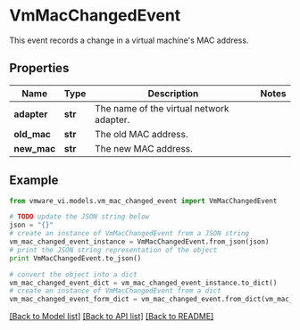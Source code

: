 # VmMacChangedEvent

This event records a change in a virtual machine's MAC address. 

## Properties
Name | Type | Description | Notes
------------ | ------------- | ------------- | -------------
**adapter** | **str** | The name of the virtual network adapter.  | 
**old_mac** | **str** | The old MAC address.  | 
**new_mac** | **str** | The new MAC address.  | 

## Example

```python
from vmware_vi.models.vm_mac_changed_event import VmMacChangedEvent

# TODO update the JSON string below
json = "{}"
# create an instance of VmMacChangedEvent from a JSON string
vm_mac_changed_event_instance = VmMacChangedEvent.from_json(json)
# print the JSON string representation of the object
print VmMacChangedEvent.to_json()

# convert the object into a dict
vm_mac_changed_event_dict = vm_mac_changed_event_instance.to_dict()
# create an instance of VmMacChangedEvent from a dict
vm_mac_changed_event_form_dict = vm_mac_changed_event.from_dict(vm_mac_changed_event_dict)
```
[[Back to Model list]](../README.md#documentation-for-models) [[Back to API list]](../README.md#documentation-for-api-endpoints) [[Back to README]](../README.md)


